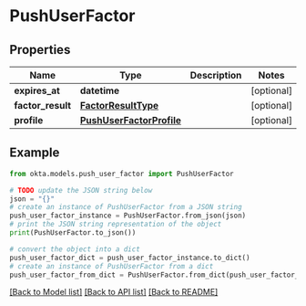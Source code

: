 # PushUserFactor


## Properties

Name | Type | Description | Notes
------------ | ------------- | ------------- | -------------
**expires_at** | **datetime** |  | [optional] 
**factor_result** | [**FactorResultType**](FactorResultType.md) |  | [optional] 
**profile** | [**PushUserFactorProfile**](PushUserFactorProfile.md) |  | [optional] 

## Example

```python
from okta.models.push_user_factor import PushUserFactor

# TODO update the JSON string below
json = "{}"
# create an instance of PushUserFactor from a JSON string
push_user_factor_instance = PushUserFactor.from_json(json)
# print the JSON string representation of the object
print(PushUserFactor.to_json())

# convert the object into a dict
push_user_factor_dict = push_user_factor_instance.to_dict()
# create an instance of PushUserFactor from a dict
push_user_factor_from_dict = PushUserFactor.from_dict(push_user_factor_dict)
```
[[Back to Model list]](../README.md#documentation-for-models) [[Back to API list]](../README.md#documentation-for-api-endpoints) [[Back to README]](../README.md)



